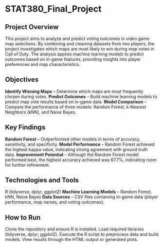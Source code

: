 # STAT380_Final_Project


## Project Overview

This project aims to analyze and predict voting outcomes in video game map selections. By combining and cleaning datasets from two players, the project investigates which maps are most likely to win during map votes in Call of Duty. The analysis applies machine learning models to predict outcomes based on in-game features, providing insights into player preferences and map characteristics.

## Objectives

**Identify Winning Maps** – Determine which maps are most frequently chosen during votes.
**Predict Outcomes** – Build machine learning models to predict map vote results based on in-game data.
**Model Comparison** – Compare the performance of three models: Random Forest, k-Nearest Neighbors (kNN), and Naive Bayes.

## Key Findings
**Random Forest** – Outperformed other models in terms of accuracy, sensitivity, and specificity.
**Model Performance** – Random Forest achieved the highest kappa value, indicating strong agreement with ground truth data.
**Improvement Potential** – Although the Random Forest model performed best, the highest accuracy achieved was 67.7%, indicating room for further refinement.

## Technologies and Tools
R (tidyverse, dplyr, ggplot2)
**Machine Learning Models** – Random Forest, kNN, Naive Bayes
**Data Sources** – CSV files containing in-game data (player performance, map names, and voting outcomes).

## How to Run
Clone the repository and ensure R is installed.
Load required libraries (tidyverse, dplyr, ggplot2).
Execute the R script to preprocess data and build models.
View results through the HTML output or generated plots.
